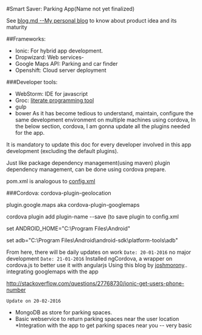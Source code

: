 #Smart Saver: Parking App(Name not yet finalized)

See [blog.md --My personal blog](blog.md) to know about product idea and its maturity

##Frameworks:
- Ionic: For hybrid app development. 
- Dropwizard: Web services-
- Google Maps API: Parking and car finder
- Openshift: Cloud server deployment

###Developer tools:
- WebStorm: IDE for javascript
- Groc: [literate programming tool](https://github.com/nevir/groc)
- gulp
- bower
As it has become tedious to understand, maintain, configure the same development environment on multiple machines
using cordova, In the below section, cordova, I am gonna update all the plugins needed for the app. 

It is mandatory to update this doc for every developer involved in this app development (excluding the default plugins). 

Just like package dependency management(using maven) plugin dependency management, can be done using cordova prepare. 

pom.xml is analogous to [config.xml](config.xml)


###Cordova:
cordova-plugin-geolocation

plugin.google.maps aka cordova-plugin-googlemaps

cordova plugin add plugin-name --save (to save plugin to config.xml

set ANDROID_HOME="C:\Program Files\Android"

set adb="C:\Program Files\Android\android-sdk\platform-tools\adb"

From here, there will be daily updates on work
`Date: 20-01-2016`
no major development
`Date: 21-01-2016`
Installed ngCordova, a wrapper on cordova.js to better use it with angularjs
Using this blog by [joshmorony](http://www.joshmorony.com/integrating-google-maps-with-an-ionic-application/).. integrating googlemaps with the app

http://stackoverflow.com/questions/27768730/ionic-get-users-phone-number

`Update on 20-02-2016`
* MongoDB as store for parking spaces. 
* Basic webservice to return parking spaces near the user location
*Integration with the app to get parking spaces near you -- very basic
